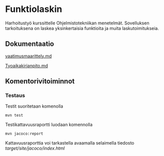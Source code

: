 # Funktiolaskin
Harhoitustyö kurssittelle Ohjelmistotekniikan menetelmät. Sovelluksen 
tarkoituksena on laskea yksinkertaisia funktioita ja muita 
laskutoimitukseia.

## Dokumentaatio

[vaatimusmaarittely.md](https://github.com/eidzei/otm-harjoitustyo/blob/master/dokumentointi/vaatimusmaarittely.md)

[Tyoaikakirjanpito.md](https://github.com/eidzei/otm-harjoitustyo/blob/master/dokumentointi/tyoaikakirjanpito.md)

## Komentorivitoiminnot

### Testaus
Testit suoritetaan komenolla

```
mvn test
```
 
Testikattavuusraportti luodaan komennolla

```
mvn jacoco:report
```
 
Kattavuusraporttia voi tarkastella avaamalla selaimella tiedosto 
_target/site/jacoco/index.html_
